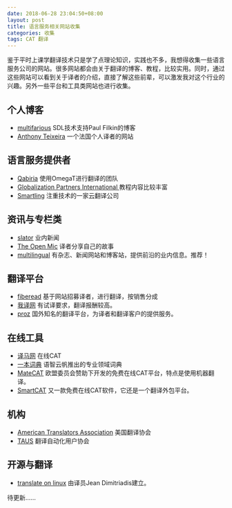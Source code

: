 ```yaml
---
date: 2018-06-28 23:04:50+08:00
layout: post
title: 语言服务相关网站收集
categories: 收集
tags: CAT 翻译
---
```


鉴于平时上课学翻译技术只是学了点理论知识，实践也不多，我想得收集一些语言服务公司的网站。很多网站都会由关于翻译的博客、教程，比较实用。同时，通过这些网站可以看到关于译者的介绍，直接了解这些前辈，可以激发我对这个行业的兴趣。另外一些平台和工具类网站也进行收集。

## 个人博客

* [multifarious](https://multifarious.filkin.com/) SDL技术支持Paul Filkin的博客
* [Anthony Teixeira](https://www.at-it-translator.com/) 一个法国个人译者的网站

## 语言服务提供者

* [Qabiria](https://qabiria.com/en/) 使用OmegaT进行翻译的团队
* [Globalization Partners International ](http://www.globalizationpartners.com/) 教程内容比较丰富
* [Smartling](https://www.smartling.com) 注重技术的一家云翻译公司

## 资讯与专栏类

* [slator](https://slator.com/) 业内新闻
* [The Open Mic](https://theopenmic.co) 译者分享自己的故事
* [multilingual](https://multilingual.com/) 有杂志、新闻网站和博客站，提供前沿的业内信息。推荐！

## 翻译平台

* [fiberead](https://fiberead.com) 基于网站招募译者，进行翻译，按销售分成
* [我译网](https://www.wiitrans.cn) 有试译要求，翻译报酬较高。
* [proz](https://www.proz.com/) 国外知名的翻译平台，为译者和翻译客户的提供服务。

## 在线工具

* [译马网](http://www.jeemaa.com) 在线CAT
* [一本词典](http://onedict.com) 语智云帆推出的专业领域词典
* [MateCAT](https://www.matecat.com/) 欧盟委员会赞助下开发的免费在线CAT平台，特点是使用机器翻译。
* [SmartCAT](https://www.smartcat.ai/) 又一款免费在线CAT软件，它还是一个翻译外包平台。


## 机构

* [American Translators Association](http://www.atanet.org/) 美国翻译协会
* [TAUS](https://www.taus.net) 翻译自动化用户协会

## 开源与翻译

* [translate on linux](https://translateonlinux.org/) 由译员Jean Dimitriadis建立。



待更新……
